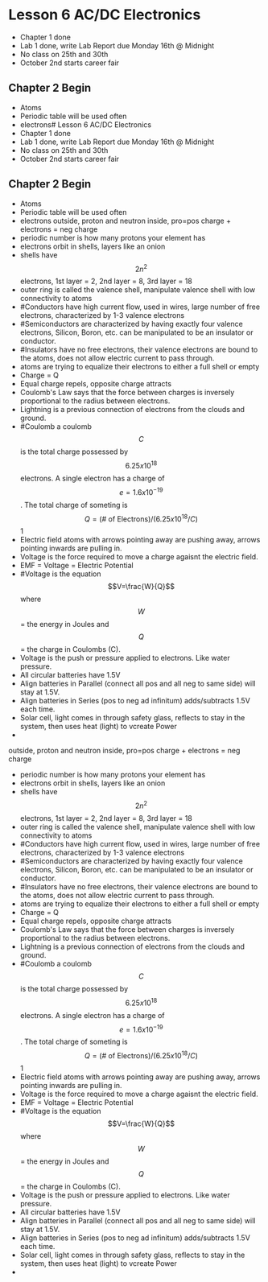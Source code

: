 # Lesson 6 AC/DC Electronics
- Chapter 1 done
- Lab 1 done, write Lab Report due Monday 16th @ Midnight
- No class on 25th and 30th
- October 2nd starts career fair
## Chapter 2 Begin
- Atoms
- Periodic table will be used often
- electrons# Lesson 6 AC/DC Electronics
- Chapter 1 done
- Lab 1 done, write Lab Report due Monday 16th @ Midnight
- No class on 25th and 30th
- October 2nd starts career fair
## Chapter 2 Begin
- Atoms
- Periodic table will be used often
- electrons outside, proton and neutron inside, pro=pos charge + electrons = neg charge
- periodic number is how many protons your element has
- electrons orbit in shells, layers like an onion
- shells have $$2n^2$$ electrons, 1st layer = 2, 2nd layer = 8, 3rd layer = 18
- outer ring is called the valence shell, manipulate valence shell with low connectivity to atoms
- #Conductors have high current flow, used in wires, large number of free electrons, characterized by 1-3 valence electrons
- #Semiconductors are characterized by having exactly four valence electrons, Silicon, Boron, etc. can be manipulated to be an insulator or conductor.
- #Insulators have no free electrons, their valence electrons are bound to the atoms, does not allow electric current to pass through.
- atoms are trying to equalize their electrons to either a full shell or empty
- Charge = Q
- Equal charge repels, opposite charge attracts
- Coulomb's Law says that the force between charges is inversely proportional to the radius between electrons.
- Lightning is a previous connection of electrons from the clouds and ground.
- #Coulomb a coulomb $$C$$ is the total charge possessed by $$6.25x10^{18}$$ electrons. A single electron has a charge of $$e=1.6x10^{-19}$$. The total charge of someting is $$Q=\text{(# of Electrons)/}(6.25x10^{18}/C)$$1
- Electric field atoms with arrows pointing away are pushing away, arrows pointing inwards are pulling in.
- Voltage is the force required to move a charge agaisnt the electric field.
- EMF = Voltage = Electric Potential
- #Voltage is the equation $$V=\frac{W}{Q}$$ where $$W$$ = the energy in Joules and $$Q$$ = the charge in Coulombs (C).
- Voltage is the push or pressure applied to electrons. Like water pressure.
- All circular batteries have 1.5V
- Align batteries in Parallel (connect all pos and all neg to same side) will stay at 1.5V.
- Align batteries in Series (pos to neg ad infinitum) adds/subtracts 1.5V each time.
- Solar cell, light comes in through safety glass, reflects to stay in the system, then uses heat (light) to vcreate Power
- 
 outside, proton and neutron inside, pro=pos charge + electrons = neg charge
- periodic number is how many protons your element has
- electrons orbit in shells, layers like an onion
- shells have $$2n^2$$ electrons, 1st layer = 2, 2nd layer = 8, 3rd layer = 18
- outer ring is called the valence shell, manipulate valence shell with low connectivity to atoms
- #Conductors have high current flow, used in wires, large number of free electrons, characterized by 1-3 valence electrons
- #Semiconductors are characterized by having exactly four valence electrons, Silicon, Boron, etc. can be manipulated to be an insulator or conductor.
- #Insulators have no free electrons, their valence electrons are bound to the atoms, does not allow electric current to pass through.
- atoms are trying to equalize their electrons to either a full shell or empty
- Charge = Q
- Equal charge repels, opposite charge attracts
- Coulomb's Law says that the force between charges is inversely proportional to the radius between electrons.
- Lightning is a previous connection of electrons from the clouds and ground.
- #Coulomb a coulomb $$C$$ is the total charge possessed by $$6.25x10^{18}$$ electrons. A single electron has a charge of $$e=1.6x10^{-19}$$. The total charge of someting is $$Q=\text{(# of Electrons)/}(6.25x10^{18}/C)$$1
- Electric field atoms with arrows pointing away are pushing away, arrows pointing inwards are pulling in.
- Voltage is the force required to move a charge agaisnt the electric field.
- EMF = Voltage = Electric Potential
- #Voltage is the equation $$V=\frac{W}{Q}$$ where $$W$$ = the energy in Joules and $$Q$$ = the charge in Coulombs (C).
- Voltage is the push or pressure applied to electrons. Like water pressure.
- All circular batteries have 1.5V
- Align batteries in Parallel (connect all pos and all neg to same side) will stay at 1.5V.
- Align batteries in Series (pos to neg ad infinitum) adds/subtracts 1.5V each time.
- Solar cell, light comes in through safety glass, reflects to stay in the system, then uses heat (light) to vcreate Power
- 
